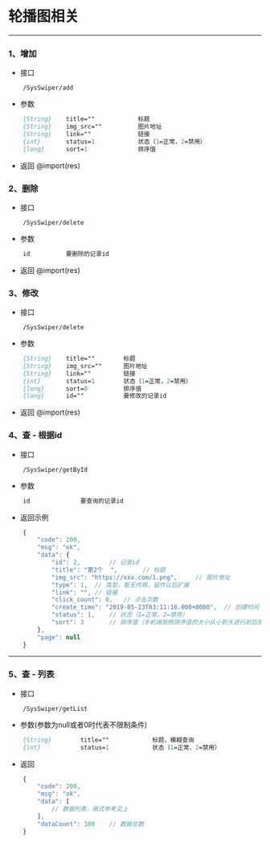 # 轮播图相关 

---

### 1、增加
- 接口
``` api
	/SysSwiper/add
```
- 参数
``` p
	{String}	title=""			标题 
	{String}	img_src=""			图片地址 
	{String}	link=""				链接 
	{int}		status=1			状态（1=正常，2=禁用） 
	{long}		sort=1				排序值 
```
- 返回 
@import(res)


### 2、删除
- 接口
``` api
	/SysSwiper/delete
```
- 参数
``` p
	id			要删除的记录id
```
- 返回
@import(res)


### 3、修改
- 接口
``` api
	/SysSwiper/delete
```
- 参数
``` p
	{String}	title=""		标题
	{String}	img_src=""		图片地址
	{String}	link=""			链接
	{int}		status=1		状态（1=正常，2=禁用）
	{long}		sort=0			排序值
	{long}		id=""			要修改的记录id
```
- 返回
@import(res)


### 4、查 - 根据id
- 接口
```  api 
	/SysSwiper/getById
```
- 参数
``` p
	id				要查询的记录id
```
- 返回示例
``` js
	{
		"code": 200,
		"msg": "ok",
		"data": {
			"id": 2,		// 记录id
			"title": "第2个  ",		// 标题
			"img_src": "https://xxx.com/1.png",		// 图片地址
			"type": 1,	// 类型，暂无作用，留作以后扩展
			"link": "",	// 链接
			"click_count": 0,	// 点击次数
			"create_time": "2019-05-23T03:11:16.000+0000",	// 创建时间 
			"status": 1,	// 状态（1=正常、2=禁用）
			"sort": 3		// 排序值（手机端按照排序值的大小从小到大进行前后排列）
		},
		"page": null
	}
```


---
### 5、查 - 列表
- 接口
``` api
	/SysSwiper/getList
```
- 参数(参数为null或者0时代表不限制条件)
``` p
	{String}		title=""			标题，模糊查询
	{int}			status=1			状态（1=正常、2=禁用）
```
- 返回 
``` js
	{
		"code": 200,
		"msg": "ok",
		"data": [
			// 数据列表，格式参考见上  
		],
		"dataCount": 100	// 数据总数
	}
```










